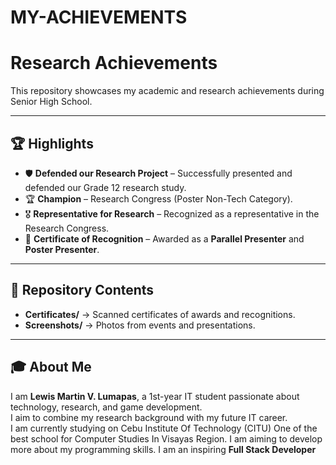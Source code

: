 # MY-ACHIEVEMENTS
# Research Achievements 

This repository showcases my academic and research achievements during Senior High School.

---

## 🏆 Highlights
- 🛡️ **Defended our Research Project** – Successfully presented and defended our Grade 12 research study.  
- 🏆 **Champion** – Research Congress (Poster Non-Tech Category).  
- 🎖️ **Representative for Research** – Recognized as a representative in the Research Congress.  
- 📜 **Certificate of Recognition** – Awarded as a **Parallel Presenter** and **Poster Presenter**.  

---

## 📂 Repository Contents
- **Certificates/** → Scanned certificates of awards and recognitions.  
- **Screenshots/** → Photos from events and presentations.  

---

## 🎓 About Me
I am **Lewis Martin V. Lumapas**, a 1st-year IT student passionate about technology, research, and game development.  
I aim to combine my research background with my future IT career.  
I am currently studying on Cebu Institute Of Technology (CITU) One of the best school for Computer Studies In Visayas Region.
I am aiming to develop more about my programming skills.
I am an inspiring **Full Stack Developer**
